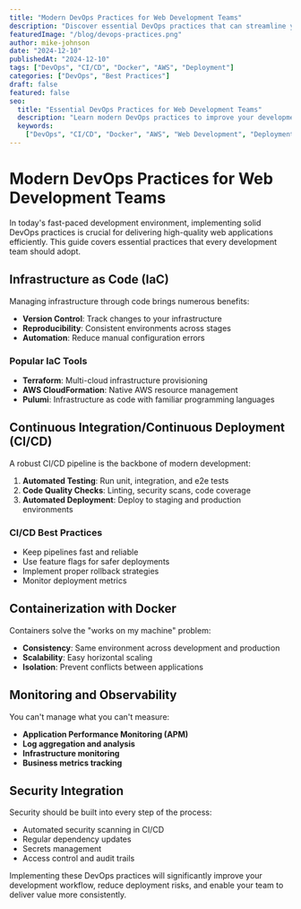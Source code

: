 ```yaml
---
title: "Modern DevOps Practices for Web Development Teams"
description: "Discover essential DevOps practices that can streamline your web development workflow, improve deployment reliability, and enhance team collaboration."
featuredImage: "/blog/devops-practices.png"
author: mike-johnson
date: "2024-12-10"
publishedAt: "2024-12-10"
tags: ["DevOps", "CI/CD", "Docker", "AWS", "Deployment"]
categories: ["DevOps", "Best Practices"]
draft: false
featured: false
seo:
  title: "Essential DevOps Practices for Web Development Teams"
  description: "Learn modern DevOps practices to improve your development workflow, enhance deployment reliability, and boost team productivity."
  keywords:
    ["DevOps", "CI/CD", "Docker", "AWS", "Web Development", "Deployment"]
---
```


# Modern DevOps Practices for Web Development Teams

In today's fast-paced development environment, implementing solid DevOps practices is crucial for delivering high-quality web applications efficiently. This guide covers essential practices that every development team should adopt.

## Infrastructure as Code (IaC)

Managing infrastructure through code brings numerous benefits:

- **Version Control**: Track changes to your infrastructure
- **Reproducibility**: Consistent environments across stages
- **Automation**: Reduce manual configuration errors

### Popular IaC Tools

- **Terraform**: Multi-cloud infrastructure provisioning
- **AWS CloudFormation**: Native AWS resource management
- **Pulumi**: Infrastructure as code with familiar programming languages

## Continuous Integration/Continuous Deployment (CI/CD)

A robust CI/CD pipeline is the backbone of modern development:

1. **Automated Testing**: Run unit, integration, and e2e tests
2. **Code Quality Checks**: Linting, security scans, code coverage
3. **Automated Deployment**: Deploy to staging and production environments

### CI/CD Best Practices

- Keep pipelines fast and reliable
- Use feature flags for safer deployments
- Implement proper rollback strategies
- Monitor deployment metrics

## Containerization with Docker

Containers solve the "works on my machine" problem:

- **Consistency**: Same environment across development and production
- **Scalability**: Easy horizontal scaling
- **Isolation**: Prevent conflicts between applications

## Monitoring and Observability

You can't manage what you can't measure:

- **Application Performance Monitoring (APM)**
- **Log aggregation and analysis**
- **Infrastructure monitoring**
- **Business metrics tracking**

## Security Integration

Security should be built into every step of the process:

- Automated security scanning in CI/CD
- Regular dependency updates
- Secrets management
- Access control and audit trails

Implementing these DevOps practices will significantly improve your development workflow, reduce deployment risks, and enable your team to deliver value more consistently.
